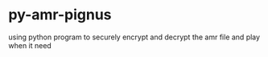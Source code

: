 # py-amr-pignus
using python program to securely encrypt and decrypt the amr file and play when it need
